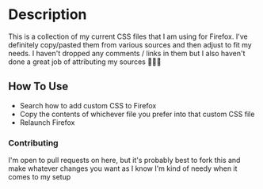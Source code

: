 # Description
This is a collection of my current CSS files that I am using for Firefox. I've definitely copy/pasted them from various sources and then adjust to fit my needs. I haven't dropped any comments / links in them but I also haven't done a great job of attributing my sources 🤷🏼‍♂️ 

## How To Use
- Search how to add custom CSS to Firefox
- Copy the contents of whichever file you prefer into that custom CSS file
- Relaunch Firefox

### Contributing
I'm open to pull requests on here, but it's probably best to fork this and make whatever changes you want as I know I'm kind of needy when it comes to my setup